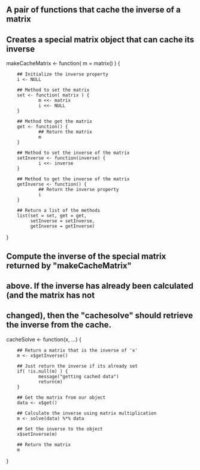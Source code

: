 
## A pair of functions that cache the inverse of a matrix


## Creates a special matrix object that can cache its inverse
makeCacheMatrix <- function( m = matrix() ) {
        
        ## Initialize the inverse property
        i <- NULL
        
        ## Method to set the matrix
        set <- function( matrix ) {
                m <<- matrix
                i <<- NULL
        }
        
        ## Method the get the matrix
        get <- function() {
                ## Return the matrix
                m
        }
        
        ## Method to set the inverse of the matrix
        setInverse <- function(inverse) {
                i <<- inverse
        }
        
        ## Method to get the inverse of the matrix
        getInverse <- function() {
                ## Return the inverse property
                i
        }
        
        ## Return a list of the methods
        list(set = set, get = get,
             setInverse = setInverse,
             getInverse = getInverse)
}


## Compute the inverse of the special matrix returned by "makeCacheMatrix"
## above. If the inverse has already been calculated (and the matrix has not
## changed), then the "cachesolve" should retrieve the inverse from the cache.
cacheSolve <- function(x, ...) {
        
        ## Return a matrix that is the inverse of 'x'
        m <- x$getInverse()
        
        ## Just return the inverse if its already set
        if( !is.null(m) ) {
                message("getting cached data")
                return(m)
        }
        
        ## Get the matrix from our object
        data <- x$get()
        
        ## Calculate the inverse using matrix multiplication
        m <- solve(data) %*% data
        
        ## Set the inverse to the object
        x$setInverse(m)
        
        ## Return the matrix
        m
}
